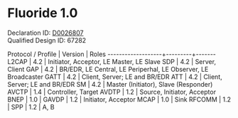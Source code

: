 # Fluoride 1.0

Declaration ID: [D0026807](https://www.bluetooth.org/tpg/QLI_viewQDL.cfm?qid=26807)  
Qualified Design ID: 67282

Protocol / Profile | Version | Roles
-------------------+---------+-------
L2CAP              | 4.2     | Initiator, Acceptor, LE Master, LE Slave
SDP                | 4.2     | Server, Client
GAP                | 4.2     | BR/EDR, LE Central, LE Periperhal, LE Observer, LE Broadcaster
GATT               | 4.2     | Client, Server; LE and BR/EDR
ATT                | 4.2     | Client, Server; LE and BR/EDR
SM                 | 4.2     | Master (Initiator), Slave (Responder)
AVCTP              | 1.4     | Controller, Target
AVDTP              | 1.2     | Source, Initiator, Acceptor
BNEP               | 1.0     |
GAVDP              | 1.2     | Initiator, Acceptor
MCAP               | 1.0     | Sink
RFCOMM             | 1.2     |
SPP                | 1.2     | A, B
